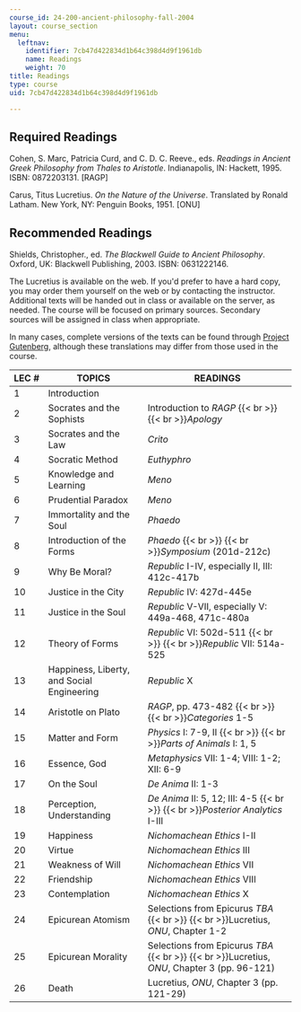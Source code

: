 ```yaml
---
course_id: 24-200-ancient-philosophy-fall-2004
layout: course_section
menu:
  leftnav:
    identifier: 7cb47d422834d1b64c398d4d9f1961db
    name: Readings
    weight: 70
title: Readings
type: course
uid: 7cb47d422834d1b64c398d4d9f1961db

---
```


Required Readings
-----------------

Cohen, S. Marc, Patricia Curd, and C. D. C. Reeve., eds. _Readings in Ancient Greek Philosophy from Thales to Aristotle_. Indianapolis, IN: Hackett, 1995. ISBN: 0872203131. \[RAGP\]

Carus, Titus Lucretius. _On the Nature of the Universe_. Translated by Ronald Latham. New York, NY: Penguin Books, 1951. \[ONU\]

Recommended Readings
--------------------

Shields, Christopher., ed. _The Blackwell Guide to Ancient Philosophy_. Oxford, UK: Blackwell Publishing, 2003. ISBN: 0631222146.

The Lucretius is available on the web. If you'd prefer to have a hard copy, you may order them yourself on the web or by contacting the instructor. Additional texts will be handed out in class or available on the server, as needed. The course will be focused on primary sources. Secondary sources will be assigned in class when appropriate.

In many cases, complete versions of the texts can be found through [Project Gutenberg](http://www.gutenberg.org/), although these translations may differ from those used in the course.

| LEC # | TOPICS | READINGS |
| --- | --- | --- |
| 1 | Introduction | &nbsp; |
| 2 | Socrates and the Sophists | Introduction to _RAGP_  {{< br >}}  {{< br >}}_Apology_ |
| 3 | Socrates and the Law | _Crito_ |
| 4 | Socratic Method | _Euthyphro_ |
| 5 | Knowledge and Learning | _Meno_ |
| 6 | Prudential Paradox | _Meno_ |
| 7 | Immortality and the Soul | _Phaedo_ |
| 8 | Introduction of the Forms | _Phaedo_  {{< br >}}  {{< br >}}_Symposium_ (201d-212c) |
| 9 | Why Be Moral? | _Republic_ I-IV, especially II, III: 412c-417b |
| 10 | Justice in the City | _Republic_ IV: 427d-445e |
| 11 | Justice in the Soul | _Republic_ V-VII, especially V: 449a-468, 471c-480a |
| 12 | Theory of Forms | _Republic_ VI: 502d-511  {{< br >}}  {{< br >}}_Republic_ VII: 514a-525 |
| 13 | Happiness, Liberty, and Social Engineering | _Republic_ X |
| 14 | Aristotle on Plato | _RAGP_, pp. 473-482  {{< br >}}  {{< br >}}_Categories_ 1-5 |
| 15 | Matter and Form | _Physics_ I: 7-9, II  {{< br >}}  {{< br >}}_Parts of Animals_ I: 1, 5 |
| 16 | Essence, God | _Metaphysics_ VII: 1-4; VIII: 1-2; XII: 6-9 |
| 17 | On the Soul | _De Anima_ II: 1-3 |
| 18 | Perception, Understanding | _De Anima_ II: 5, 12; III: 4-5  {{< br >}}  {{< br >}}_Posterior Analytics_ I-III |
| 19 | Happiness | _Nichomachean Ethics_ I-II |
| 20 | Virtue | _Nichomachean Ethics_ III |
| 21 | Weakness of Will | _Nichomachean Ethics_ VII |
| 22 | Friendship | _Nichomachean Ethics_ VIII |
| 23 | Contemplation | _Nichomachean Ethics_ X |
| 24 | Epicurean Atomism | Selections from Epicurus _TBA_  {{< br >}}  {{< br >}}Lucretius, _ONU_, Chapter 1-2 |
| 25 | Epicurean Morality | Selections from Epicurus _TBA_  {{< br >}}  {{< br >}}Lucretius, _ONU_, Chapter 3 (pp. 96-121) |
| 26 | Death | Lucretius, _ONU_, Chapter 3 (pp. 121-29)